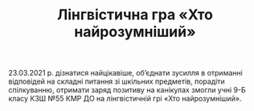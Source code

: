 ﻿---
title: Лінгвістична гра «Хто найрозумніший»
---

23.03.2021 р. дізнатися найцікавіше, об’єднати зусилля в отриманні відповідей на складні питання зі шкільних предметів, порадіти спілкуванню, отримати заряд позитиву на канікулах змогли учні 9-Б класу КЗШ №55 КМР ДО на лінгвістичній грі «Хто найрозумніший».

<slideshow />
